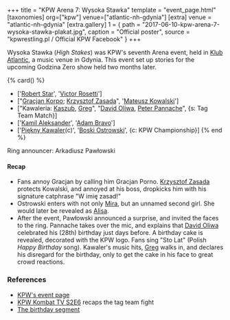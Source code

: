 +++
title = "KPW Arena 7: Wysoka Stawka"
template = "event_page.html"
[taxonomies]
org=["kpw"]
venue=["atlantic-nh-gdynia"]
[extra]
venue = "atlantic-nh-gdynia"
[extra.gallery]
1 = { path = "2017-06-10-kpw-arena-7-wysoka-stawka-plakat.jpg", caption = "Official poster", source = "kpwrestling.pl / Official KPW Facebook" }
+++

Wysoka Stawka (_High Stakes_) was KPW's seventh Arena event, held in [Klub Atlantic](@/v/atlantic-nh-gdynia.md), a music venue in Gdynia. This event set up stories for the upcoming Godzina Zero show held two months later.

{% card() %}
- ['[Robert Star](@/w/robert-star.md)', '[Victor Rosetti](@/w/rosetti.md)']
- ["[Gracjan Korpo](@/w/gracjan-korpo.md); [Krzysztof Zasada](@/w/krzysztof-zasada.md)",
  '[Mateusz Kowalski](@/w/mateusz-kowalski.md)']
- ["Kawaleria: [Kaszub](@/w/kaszub.md), [Greg](@/w/greg.md)", "[David Oliwa](@/w/david-oliwa.md),
    [Peter Pannache](@/w/peter-pannache.md)", {s: Tag Team Match}]
- ['[Kamil Aleksander](@/w/kamil-aleksander.md)', '[Adam Bravo](@/w/adam-bravo.md)']
- ['[Piękny Kawaler](@/w/piekny-kawaler.md)(c)', '[Boski Ostrowski](@/w/ostrowski.md)',
  {c: KPW Championship}]
{% end %}

Ring announcer: Arkadiusz Pawłowski

#### Recap

* Fans annoy Gracjan by calling him Gracjan Porno. [Krzysztof Zasada](@/w/krzysztof-zasada.md) protects Kowalski, and annoyed at his boss, dropkicks him with his signature catphrase "W imię zasad!"
* Ostrowski enters with not only [Mira](@/w/mira.md), but an unnamed second girl. She would later be revealed as [Alisa](@/w/alisa.md).
* After the event, Pawłowski announced a surprise, and invited the faces to the ring. Pannache takes over the mic, and explains that [David Oliwa](@/w/david-oliwa.md) celebrated his (28th) birthday just days before. A birthday cake is revealed, decorated with the KPW logo. Fans sing "Sto Lat" (Polish _Happy Birthday_ song). Kawaler's music hits, [Greg](@/w/greg.md) walks in, and declares his disregard for the birthday, only to get the cake in his face to great crowd reactions.

### References

* [KPW's event page](https://kpwrestling.pl/events/kpw-arena-7/)
* [KPW Kombat TV S2E6](https://youtu.be/A1SwySwa0Nc) recaps the tag team fight
* [The birthday segment](https://www.youtube.com/watch?v=vxFw81Ml6d0)
